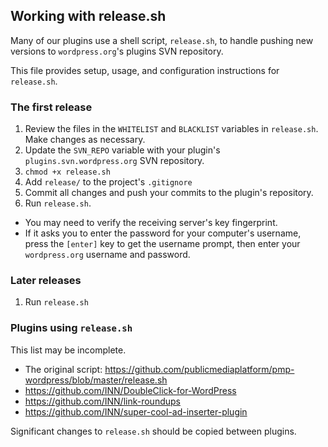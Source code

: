 ## Working with release.sh

Many of our plugins use a shell script, `release.sh`, to handle pushing new versions to `wordpress.org`'s plugins SVN repository.

This file provides setup, usage, and configuration instructions for `release.sh`.

### The first release

1. Review the files in the `WHITELIST` and `BLACKLIST` variables in `release.sh`. Make changes as necessary.
2. Update the `SVN_REPO` variable with your plugin's `plugins.svn.wordpress.org` SVN repository.
3. `chmod +x release.sh`
4. Add `release/` to the project's `.gitignore`
5. Commit all changes and push your commits to the plugin's repository.
6. Run `release.sh`.
  - You may need to verify the receiving server's key fingerprint.
  - If it asks you to enter the password for your computer's username, press the `[enter]` key to get the username prompt, then enter your `wordpress.org` username and password.

### Later releases

1. Run `release.sh`

### Plugins using `release.sh`

This list may be incomplete.

- The original script: https://github.com/publicmediaplatform/pmp-wordpress/blob/master/release.sh
- https://github.com/INN/DoubleClick-for-WordPress
- https://github.com/INN/link-roundups
- https://github.com/INN/super-cool-ad-inserter-plugin

Significant changes to `release.sh` should be copied between plugins.
